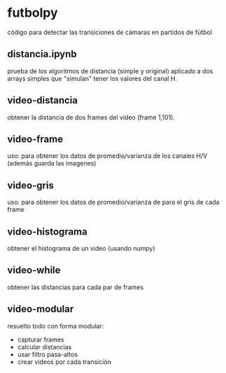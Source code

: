 # futbolpy
código para detectar las transiciones de cámaras en partidos de fútbol

## distancia.ipynb 
prueba de los algoritmos de distancia  (simple y original) aplicado a dos arrays simples que "simulan" tener los valores del canal H.

## video-distancia
obtener la distancia de dos frames del video (frame 1,101). 

## video-frame
uso: para obtener los datos de promedio/varianza de los canales H/V (además guarda las imagenes)

## video-gris
uso: para obtener los datos de promedio/varianza de para el gris de cada frame

## video-histograma
obtener el histograma de un video (usando numpy)

## video-while 
obtener las distancias para cada par de frames

## video-modular
resuelto todo con forma modular:
- capturar frames
- calcular distancias
- usar filtro pasa-altos 
- crear videos por cada transición